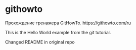# githowto

Прохождение тренажера GitHowTo. https://githowto.com/ru

This is the Hello World example from the git tutorial.

Changed README in original repo